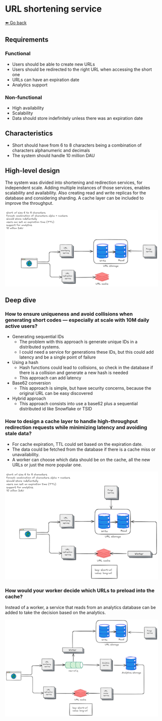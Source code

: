 # URL shortening service
[⬅️ Go back](../..)

## Requirements
### Functional
- Users should be able to create new URLs
- Users should be redirected to the right URL when accessing the short one
- URLs can have an expiration date
- Analytics support
### Non-functional
- High availability
- Scalability
- Data should store indefinitely unless there was an expiration date

## Characteristics
- Short should have from 6 to 8 characters being a combination of characters alphanumeric and decimals
- The system should handle 10 million DAU

## High-level design
The system was divided into shortening and redirection services, for independent scale. 
Adding multiple instances of those services, enables scalability and availability. 
Also creating read and write replicas for the database and considering sharding. 
A cache layer can be included to improve the throughput.

![High-level](assets/high-level.png)

## Deep dive
### How to ensure uniqueness and avoid collisions when generating short codes — especially at scale with 10M daily active users?
- Generating sequential IDs 
  - The problem with this approach is generate unique IDs in a distributed systems.
  - I could need a service for generations these IDs, but this could add latency and be a single point of failure
- Using a hash
  - Hash functions could lead to collisions, so check in the database if there is a collision and generate a new hash is needed
  - This approach can add latency
- Base62 conversion
  - This approach is simple, but have security concerns, because the original URL can be easy discovered
- Hybrid approach
  - This approach consists into use a base62 plus a sequential distributed id like Snowflake or TSID
### How to design a cache layer to handle high-throughput redirection requests while minimizing latency and avoiding stale data?
- For cache expiration, TTL could set based on the expiration date. 
- The data could be fetched from the database if there is a cache miss or unavailability.
- A worker can choose which data should be on the cache, all the new URLs or just the more popular one.

![Deep dive cache](assets/deep-dive-cache.png)

### How would your worker decide which URLs to preload into the cache?
Instead of a worker, a service that reads from an analytics database can be added to take the decision based on the analytics.

![Final design](assets/final-design.png)
